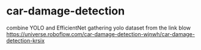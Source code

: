 # car-damage-detection
combine YOLO and EfficientNet
gathering yolo dataset from the link blow
https://universe.roboflow.com/car-damage-detection-wjnwh/car-damage-detection-krsix
